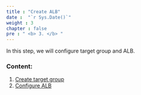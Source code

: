 ```yaml
---
title : "Create ALB"
date :  "`r Sys.Date()`" 
weight : 3
chapter : false
pre : " <b> 3. </b> "
---
```



In this step, we will configure target group and ALB.

### Content:
  1. [Create target group](./3.1-tg)
  2. [Configure ALB](./3.2-alb/)
